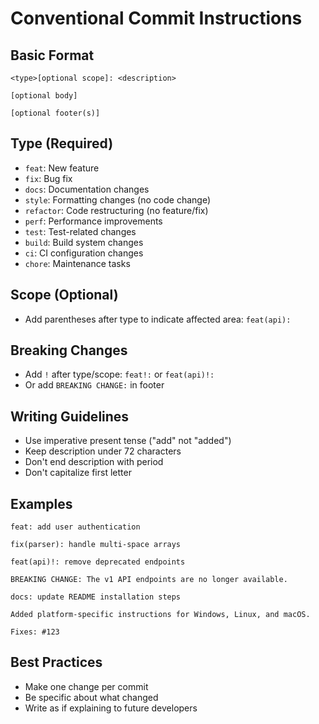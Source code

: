 # Conventional Commit Instructions

## Basic Format
```
<type>[optional scope]: <description>

[optional body]

[optional footer(s)]
```

## Type (Required)
- `feat`: New feature
- `fix`: Bug fix
- `docs`: Documentation changes
- `style`: Formatting changes (no code change)
- `refactor`: Code restructuring (no feature/fix)
- `perf`: Performance improvements
- `test`: Test-related changes
- `build`: Build system changes
- `ci`: CI configuration changes
- `chore`: Maintenance tasks

## Scope (Optional)
- Add parentheses after type to indicate affected area: `feat(api):`

## Breaking Changes
- Add `!` after type/scope: `feat!:` or `feat(api)!:`
- Or add `BREAKING CHANGE:` in footer

## Writing Guidelines
- Use imperative present tense ("add" not "added")
- Keep description under 72 characters
- Don't end description with period
- Don't capitalize first letter

## Examples

```
feat: add user authentication
```

```
fix(parser): handle multi-space arrays
```

```
feat(api)!: remove deprecated endpoints

BREAKING CHANGE: The v1 API endpoints are no longer available.
```

```
docs: update README installation steps

Added platform-specific instructions for Windows, Linux, and macOS.

Fixes: #123
```

## Best Practices
- Make one change per commit
- Be specific about what changed
- Write as if explaining to future developers